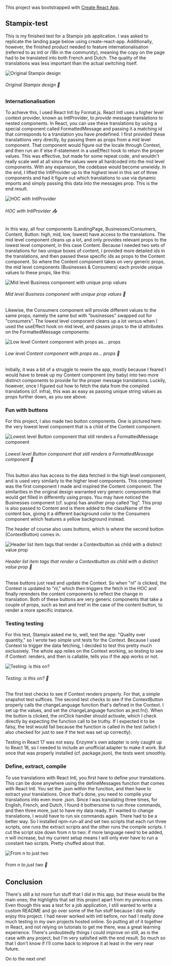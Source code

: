 This project was bootstrapped with [Create React App](https://github.com/facebook/create-react-app).

## Stampix-test

This is my finished test for a Stampix job application. I was asked to replicate the landing page below using create-react-app. Additionally, however, the finished product needed to feature internationalisation (referred to as intl or i18n in the community), meaning the copy on the page had to be translated into both French and Dutch. The quality of the translations was less important than the actual switching itself.

![Original Stampix design](https://user-images.githubusercontent.com/54646908/111588380-c47f9480-87c3-11eb-9412-f522d501d30e.png)
###### Original Stampix design :sunrise_over_mountains:

### Internationalisation

To achieve this, I used React Intl by Format.js. React Intl uses a higher level context provider, known as IntlProvider, to _provide_ message translations to nested components. In React, you can use these translations by using a special component called FormattedMessage and passing it a matching id that corresponds to a translation you have predefined. I first provided these translattions very directly, by passing them as props from a mid level component. That component would figure out the locale through Context, and then run an if else if-statement in a useEffect hook to return the proper values. This was effective, but made for some repeat code, and wouldn't really scale well at all since the values were all hardcoded into the mid level components. With any expansion, the codebase would become unwieldy. In the end, I lifted the IntlProvider up to the highest level in this set of three components and had it figure out which translations to use via dynamic imports and simply passing this data into the messages prop. This is the end result.

![HOC with IntlProvider](https://user-images.githubusercontent.com/54646908/111588061-58049580-87c3-11eb-9000-e90495606b5d.png)
###### HOC with IntlProvider :outbox_tray:


In this way, all four components (LandingPage, Businesses/Consumers, Content, Button: high, mid, low, lowest) have access to the translations. The mid level component cleans up a lot, and only provides relevant props to the lowest level component, in this case Content. Because I needed two sets of translations for two unique boxes of content, I provided more detailed ids in the translations, and then passed these specific ids as props to the Content component. So where the Content component takes on very generic props, the mid level components (Businesses & Consumers) each provide unique values to these props, like this:

![Mid level Business component with unique prop values](https://user-images.githubusercontent.com/54646908/111588060-576bff00-87c3-11eb-913c-8ad21aa13472.png)
###### Mid level Business component with unique prop values :electric_plug:


Likewise, the Consumers component will provide different values to the same props, namely the same but with "businesses" swapped out for "consumers". The lowest level component cleans up a lot versus when I used the useEffect hook on mid level, and passes props to the id attributes on the FormattedMessage components:

![Low level Content component with props as... props](https://user-images.githubusercontent.com/54646908/111587977-3a373080-87c3-11eb-9fcc-96d7b95812a7.png)
###### Low level Content component with props as... props :tada:


Initially, it was a bit of a struggle to rewire the app, mostly because I feared I would have to break up my Content component (my baby) into two more distinct components to provide for the proper message translations. Luckily, however, once I figured out how to fetch the data from the compiled translations (cf. infra), this was as easy as passing unique string values as props further down, as you see above.

### Fun with buttons

For this project, I also made two button components. One is pictured here: the very lowest level component that is a child of the Content component.

![Lowest level Button component that still renders a FormattedMessage component](https://user-images.githubusercontent.com/54646908/111588055-563ad200-87c3-11eb-94dd-373edc1af058.png)
###### Lowest level Button component that still renders a FormattedMessage component :radio_button:


This button also has access to the data fetched in the high level component, and is used very similarly to the higher level components. This component was the first component I made and inspired the Content component. The similarities in the original design warranted very generic components that would get filled in differently using props. You may have noticed the Businesses component (cf. supra) has another prop called "bg". This prop is also passed to Content and is there added to the className of the content box, giving it a different background color to the Consumers component which features a yellow background instead.

The header of course also uses buttons, which is where the second button (ContextButton) comes in.

![Header list item tags that render a Contextbutton as child with a distinct value prop](https://user-images.githubusercontent.com/54646908/111588057-56d36880-87c3-11eb-9829-3564f7520139.png)
###### Header list item tags that render a Contextbutton as child with a distinct value prop :black_square_button:


These buttons just read and update the Context. So when "nl" is clicked, the Context is updated to "nl," which then triggers the fetch in the HOC and finally rerenders the content components to reflect the change in translation. Both of these buttons are very generic components that take a couple of props, such as text and href in the case of the content button, to render a more specific instance.

### Testing testing

For this test, Stampix asked me to, well, test the app. "Quality over quantity," so I wrote two simple unit tests for the Context. Because I used Context to trigger the data fetching, I decided to test this pretty much exclusively. The whole app relies on the Context working, so testing to see if Context: renders, and then is callable, tells you if the app works or not.

![Testing: is this on?](https://user-images.githubusercontent.com/54646908/111588053-55a23b80-87c3-11eb-9d1c-9eee024cf187.png)
###### Testing: is this on? :microphone:


The first test checks to see if Context renders properly. For that, a simple snapshot test suffices. The second test checks to see if the ContextButton properly calls the changeLanguage function that's defined in the Context. I set up the values, and set the changeLanguage function as jest.fn(). When the button is clicked, the onClick handler should activate, which I check directly by expecting the function call to be truthy. If I expected it to be falsy, the test would fail because the function is called in the test (which I also checked for just to see if the test was set up correctly). 

Testing in React 17 was not easy. Enzyme's own adapter is only caught up to React 16, so I needed to include an unofficial adapter to make it work. But once that was properly installed (cf. package.json), the tests went smoothly.

### Define, extract, compile

To use translations with React Intl, you first have to define your translations. This can be done anywhere using the defineMessages function that comes with React Intl. You set the .json within the function, and then have to extract your translations. Once that's done, you need to compile your translations into even more .json. Since I was translating three times, for English, French, and Dutch, I found it bothersome to run three commands, and then three more, just to have my data ready. If I wanted to change translations, I would have to run six commands again. There had to be a better way. So I installed npm-run-all and set two scripts that each run three scripts, one runs the extract scripts and the other runs the compile scripts. I cut the script size down from n to two: if more language need to be added, n will increase, but my current setup means I will only ever have to run a constant two scripts. Pretty chuffed about that.

![From n to just two](https://user-images.githubusercontent.com/54646908/111588043-533fe180-87c3-11eb-8769-a631f5de9706.png)
###### From n to just two :8ball:


## Conclusion

There's still a lot more fun stuff that I did in this app, but these would be the main ones; the highlights that set this project apart from my previous ones. Even though this was a test for a job application, I still wanted to write a custom README and go over some of the fun stuff because I did really enjoy this project. I had never worked with intl before, nor had I really done much testing in my own projects hosted online. So putting all of it together in React, and not relying on tutorials to get me there, was a great learning experience. There's undoubtedly things I could improve on still, as is the case with any project, but I'm very satisfied with the end result. So much so that I don't know if I'll come back to improve it at least in the very near future. 

On to the next one!
